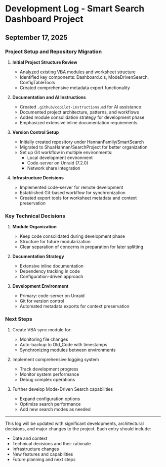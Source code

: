 # Development Log - Smart Search Dashboard Project

## September 17, 2025

### Project Setup and Repository Migration
1. **Initial Project Structure Review**
   - Analyzed existing VBA modules and worksheet structure
   - Identified key components: Dashboard.cls, ModeDrivenSearch, ConfigTableTools
   - Created comprehensive metadata export functionality

2. **Documentation and AI Instructions**
   - Created `.github/copilot-instructions.md` for AI assistance
   - Documented project architecture, patterns, and workflows
   - Added module consolidation strategy for development phase
   - Emphasized extensive inline documentation requirements

3. **Version Control Setup**
   - Initially created repository under HannanFamily/SmartSearch
   - Migrated to ShuaHannan/SearchProject for better organization
   - Set up Git workflow in multiple environments:
     - Local development environment
     - Code-server on Unraid (7.2.0)
     - Network share integration

4. **Infrastructure Decisions**
   - Implemented code-server for remote development
   - Established Git-based workflow for synchronization
   - Created export tools for worksheet metadata and context preservation

### Key Technical Decisions
1. **Module Organization**
   - Keep code consolidated during development phase
   - Structure for future modularization
   - Clear separation of concerns in preparation for later splitting

2. **Documentation Strategy**
   - Extensive inline documentation
   - Dependency tracking in code
   - Configuration-driven approach

3. **Development Environment**
   - Primary: code-server on Unraid
   - Git for version control
   - Automated metadata exports for context preservation

### Next Steps
1. Create VBA sync module for:
   - Monitoring file changes
   - Auto-backup to Old_Code with timestamps
   - Synchronizing modules between environments

2. Implement comprehensive logging system
   - Track development progress
   - Monitor system performance
   - Debug complex operations

3. Further develop Mode-Driven Search capabilities
   - Expand configuration options
   - Optimize search performance
   - Add new search modes as needed

---

This log will be updated with significant developments, architectural decisions, and major changes to the project. Each entry should include:
- Date and context
- Technical decisions and their rationale
- Infrastructure changes
- New features and capabilities
- Future planning and next steps